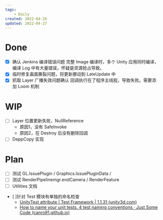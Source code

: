 ```yaml
---
tags:
    - Daily
created: 2022-04-26
updated: 2022-04-27
---
```


# Done

- [x] 确认 Jenkins 编译错误问题
      完整 Image 编译时，多个 Unity 应用同时编译，编译 Log 中有大量错误，怀疑是资源抢占导致。
- [x] 临时修复画面撕裂问题，将更新挪动到 LateUpdate 中
- [x] 抓取 Layer 广播失效问题确认
        回调执行在了程序主线程，导致失败。需要添加 Loom 机制

# WIP

- [ ] Layer 位置更新失败，NullReference
    - 原因1，没有 SafeInvoke
    - 原因2，在 Destroy 后没有删除回调
- [ ] DeppCopy 实现

# Plan

- [ ] 测试 GL.IssuePlugin / Graphics.IssuePluginData /
- [ ] 测试 RenderPipelinemgr.endCamera / RenderFeature
- [ ] Utilities 文档
- [ ]针对 Test 模块有单独的命名检查
    - [UnityTest attribute | Test Framework | 1.1.31 (unity3d.com)](https://docs.unity3d.com/Packages/com.unity.test-framework@1.1/manual/reference-attribute-unitytest.html)
    - [How to name your unit tests. 4 test naming conventions · Just Some Code (canro91.github.io)](https://canro91.github.io/2021/04/12/UnitTestNamingConventions/)